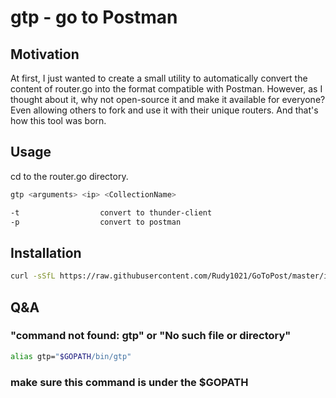 # gtp - go to Postman

## Motivation

At first, I just wanted to create a small utility to automatically convert the content of router.go into the format compatible with Postman. However, as I thought about it, why not open-source it and make it available for everyone? Even allowing others to fork and use it with their unique routers. And that's how this tool was born.

## Usage

cd to the router.go directory.

```bash
gtp <arguments> <ip> <CollectionName>

-t                  convert to thunder-client
-p                  convert to postman
```

## Installation

```bash
curl -sSfL https://raw.githubusercontent.com/Rudy1021/GoToPost/master/install.sh | sh
```

## Q&A

### "command not found: gtp" or "No such file or directory"

```zsh
alias gtp="$GOPATH/bin/gtp"
```

### make sure this command is under the $GOPATH
